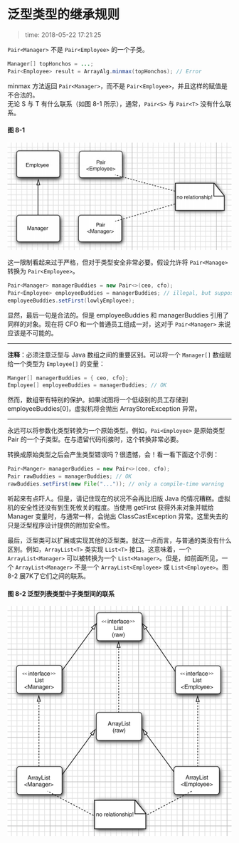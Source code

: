 # 泛型类型的继承规则
>time: 2018-05-22 17:21:25

`Pair<Manager>` 不是 `Pair<Employee>` 的一个子类。
```java
Manager[] topHonchos = ...;
Pair<Employee> result = ArrayAlg.minmax(topHonchos); // Error
```

minmax 方法返回 `Pair<Manager>`，而不是 `Pair<Employee>`，并且这样的赋值是不合法的。  
无论 S 与 T 有什么联系（如图 8-1 所示），通常，`Pair<S>` 与 `Pair<T>` 没有什么联系。   
#### 图 8-1
![](../.images/8-1.png)

这一限制看起来过于严格，但对于类型安全非常必要。假设允许将 `Pair<Manage>` 转换为 `Pair<Employee>`。
```java
Pair<Manager> managerBuddies = new Pair<>(ceo, cfo);
Pair<Employee> employeeBuddies = managerBuddies; // illegal, but suppose it wasn't
employeeBuddies.setFirst(lowlyEmployee);
```

显然，最后一句是合法的。但是 employeeBuddies 和 managerBuddies 引用了同样的对象。现在将 CFO 和一个普通员工组成一对，这对于 `Pair<Manager>` 来说应该是不可能的。

***
**注释**：必须注意泛型与 Java 数组之间的重要区别。可以将一个 `Manager[]` 数组赋给一个类型为 `Employee[]` 的变量：
```java
Manger[] managerBuddies = { ceo, cfo};
Employee[] employeeBuddies = managerBuddies; // OK
```
然而，数组带有特别的保护。如果试图将一个低级别的员工存储到 employeeBuddies[0]，虚拟机将会抛出 ArrayStoreException 异常。
***

永远可以将参数化类型转换为一个原始类型。例如，`Pai<Employee>` 是原始类型 Pair 的一个子类型。在与遗留代码衔接时，这个转换非常必要。

转换成原始类型之后会产生类型错误吗？很遗憾，会！看一看下面这个示例：
```java
Pair<Manger> managerBuddies = new Pair<>(ceo, cfo);
Pair rawBuddies = managerBuddies; // OK
rawBuddies.setFirst(new File("...")); // only a compile-time warning
```
听起来有点吓人。但是，请记住现在的状况不会再比旧版 Java 的情况糟糕。虚拟机的安全性还没有到生死攸关的程度。当使用 getFirst 获得外来对象并赋给 Manager 变量时，与通常一样，会抛出 ClassCastException 异常。这里失去的只是泛型程序设计提供的附加安全性。

最后，泛型类可以扩展或实现其他的泛型类。就这一点而言，与普通的类没有什么区别。例如，`ArrayList<T>` 类实现 `List<T>` 接口。这意味着，一个 `ArrayList<Manager>` 可以被转换为一个 `List<Manager>`。但是，如前面所见，一个 `ArrayList<Manager>` 不是一个
`ArrayList<Employee>` 或 `List<Employee>`。图 8-2 展7K了它们之间的联系。

#### 图 8-2 泛型列表类型中子类型间的联系
![](../.images/8-2.png)